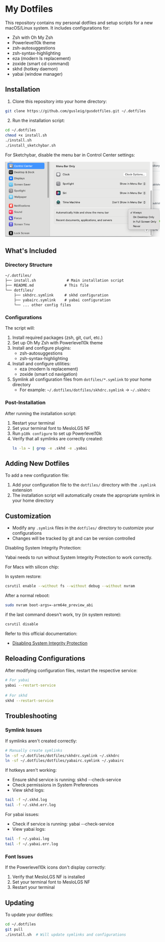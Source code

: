 # My Dotfiles

This repository contains my personal dotfiles and setup scripts for a new macOS/Linux system. It includes configurations for:

- Zsh with Oh My Zsh
- Powerlevel10k theme
- zsh-autosuggestions
- zsh-syntax-highlighting
- eza (modern ls replacement)
- zoxide (smart cd command)
- skhd (hotkey daemon)
- yabai (window manager)

## Installation

1. Clone this repository into your home directory:

```bash
git clone https://github.com/gusleig/gusdotfiles.git ~/.dotfiles
```

2. Run the installation script:

```bash
cd ~/.dotfiles
chmod +x install.sh
./install.sh
./install_sketchybar.sh
```
For Sketchybar, disable the menu bar in Control Center settings:

![alt text](image.png)

## What's Included

### Directory Structure

```
~/.dotfiles/
├── install.sh              # Main installation script
├── README.md              # This file
└── dotfiles/
    ├── skhdrc.symlink     # skhd configuration
    ├── yabairc.symlink    # yabai configuration
    └── ... other config files
```

### Configurations

The script will:

1. Install required packages (zsh, git, curl, etc.)
2. Set up Oh My Zsh with Powerlevel10k theme
3. Install and configure plugins:
   - zsh-autosuggestions
   - zsh-syntax-highlighting
4. Install and configure utilities:
   - eza (modern ls replacement)
   - zoxide (smart cd navigation)
5. Symlink all configuration files from `dotfiles/*.symlink` to your home directory
   - For example: `~/.dotfiles/dotfiles/skhdrc.symlink` → `~/.skhdrc`

### Post-Installation

After running the installation script:

1. Restart your terminal
2. Set your terminal font to MesloLGS NF
3. Run `p10k configure` to set up Powerlevel10k
4. Verify that all symlinks are correctly created:
   ```bash
   ls -la ~ | grep -e .skhd -e .yabai
   ```

## Adding New Dotfiles

To add a new configuration file:

1. Add your configuration file to the `dotfiles/` directory with the `.symlink` extension
2. The installation script will automatically create the appropriate symlink in your home directory

## Customization

- Modify any `.symlink` files in the `dotfiles/` directory to customize your configurations
- Changes will be tracked by git and can be version controlled

Disabling System Integrity Protection:

Yabai needs to run without System Integrity Protection to work correctly.

For Macs with silicon chip:

In system restore:

```bash
csrutil enable --without fs --without debug --without nvram
```

After a normal reboot:

```bash
sudo nvram boot-args=-arm64e_preview_abi
```

if the last command doesn't work, try (in system restore):

```bash
csrutil disable
```

Refer to this official documentation:

- [Disabling System Integrity Protection](https://github.com/koekeishiya/yabai/wiki/Disabling-System-Integrity-Protection)

## Reloading Configurations
After modifying configuration files, restart the respective service:

```bash
# For yabai
yabai --restart-service

# For skhd
skhd --restart-service
```

## Troubleshooting

### Symlink Issues

If symlinks aren't created correctly:

```bash
# Manually create symlinks
ln -sf ~/.dotfiles/dotfiles/skhdrc.symlink ~/.skhdrc
ln -sf ~/.dotfiles/dotfiles/yabairc.symlink ~/.yabairc
```

If hotkeys aren't working:

- Ensure skhd service is running: skhd --check-service
- Check permissions in System Preferences
- View skhd logs:
```bash
tail -f ~/.skhd.log
tail -f ~/.skhd.err.log
```

For yabai issues:

- Check if service is running: yabai --check-service
- View yabai logs:
```bash
tail -f ~/.yabai.log
tail -f ~/.yabai.err.log
```


### Font Issues

If the Powerlevel10k icons don't display correctly:

1. Verify that MesloLGS NF is installed
2. Set your terminal font to MesloLGS NF
3. Restart your terminal

## Updating

To update your dotfiles:

```bash
cd ~/.dotfiles
git pull
./install.sh  # Will update symlinks and configurations
```
